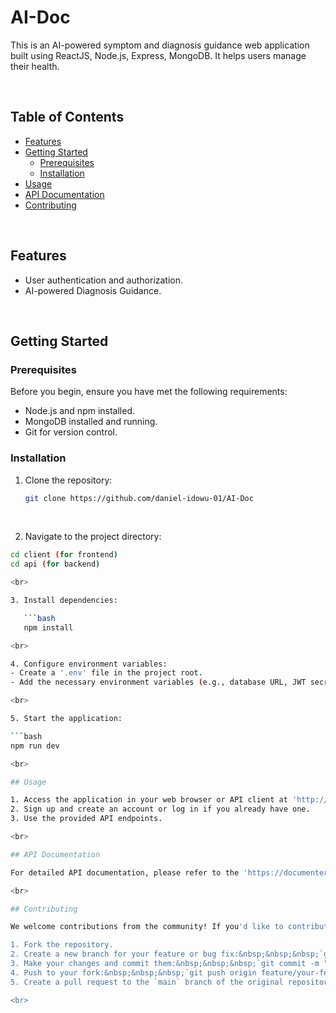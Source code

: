 # AI-Doc

This is an AI-powered symptom and diagnosis guidance web application built using ReactJS, Node.js, Express, MongoDB. It helps users manage their health.

<br>

## Table of Contents

- [Features](#features)
- [Getting Started](#getting-started)
  - [Prerequisites](#prerequisites)
  - [Installation](#installation)
- [Usage](#usage)
- [API Documentation](#api-documentation)
- [Contributing](#contributing)

<br>

## Features

- User authentication and authorization.
- AI-powered Diagnosis Guidance.

<br>

## Getting Started

### Prerequisites

Before you begin, ensure you have met the following requirements:

- Node.js and npm installed.
- MongoDB installed and running.
- Git for version control.

### Installation

1. Clone the repository:

   ```bash
   git clone https://github.com/daniel-idowu-01/AI-Doc
   ```

<br>
   
2. Navigate to the project directory:

````bash
cd client (for frontend)
cd api (for backend)

<br>

3. Install dependencies:

   ```bash
   npm install

<br>

4. Configure environment variables:
- Create a '.env' file in the project root.
- Add the necessary environment variables (e.g., database URL, JWT secret, etc.):

<br>

5. Start the application:

```bash
npm run dev

<br>

## Usage

1. Access the application in your web browser or API client at 'http://localhost:5000'.
2. Sign up and create an account or log in if you already have one.
3. Use the provided API endpoints.

<br>

## API Documentation

For detailed API documentation, please refer to the 'https://documenter.getpostman.com/view/24258162/2s9YeD8soB#fa4fceed-a5c0-4725-8769-72b9fc2bd199'.

<br>

## Contributing

We welcome contributions from the community! If you'd like to contribute to this project, please follow these steps:

1. Fork the repository.
2. Create a new branch for your feature or bug fix:&nbsp;&nbsp;&nbsp;`git checkout -b feature/your-feature-name`.
3. Make your changes and commit them:&nbsp;&nbsp;&nbsp;`git commit -m "Add your feature" `.
4. Push to your fork:&nbsp;&nbsp;&nbsp;`git push origin feature/your-feature-name`.
5. Create a pull request to the `main` branch of the original repository.

<br>
````
